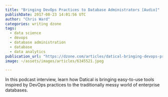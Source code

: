 ```yaml
---
title: "Bringing DevOps Practices to Database Administrators [Audio]"
publishDate: 2017-08-23 14:01:56 UTC
author: "Chris Ward"
categories: writing dzone
tags:
  - data science
  - devops
  - database administration
  - database
  - data analytics
publication_url: "https://dzone.com/articles/datical-bringing-devops-practices-to-database-admi"
image: ~/assets/images/articles/6345521.jpeg

---
```

In this podcast interview, learn how Datical is bringing easy-to-use tools inspired by DevOps practices to the traditionally messy world of enterprise databases.

